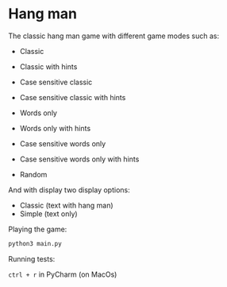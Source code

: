 # Hang man

The classic hang man game with different game modes such as:
* Classic
* Classic with hints
* Case sensitive classic
* Case sensitive classic with hints


* Words only
* Words only with hints
* Case sensitive words only
* Case sensitive words only with hints


* Random

And with display two display options:
* Classic (text with hang man)
* Simple (text only)

Playing the game:
```bash
python3 main.py
```

Running tests:
 
 `ctrl + r` in PyCharm (on MacOs)